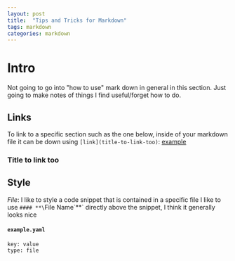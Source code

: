 ```yaml
---
layout: post
title:  "Tips and Tricks for Markdown"
tags: markdown
categories: markdown
---
```


# Intro

Not going to go into "how to use" mark down in general in this section. Just going to make notes of things I find useful/forget how to do.


## Links

To link to a specific section such as the one below, inside of your markdown file it can be down using `[link](title-to-link-too)`: [example](title-to-link-too)

### Title to link too   


## Style

*File*:
I like to style a code snippet that is contained in a specific file I like to use `#### **\`File Name\`**` directly above the snippet, I think it generally looks nice

#### **`example.yaml`**
```
key: value
type: file
```